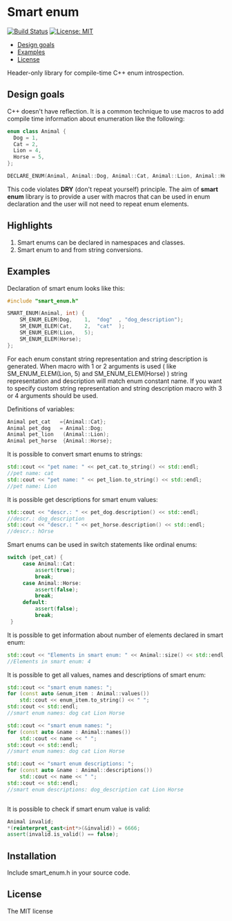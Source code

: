 # Smart enum
[![Build Status](https://travis-ci.org/seleznevae/smart_enum.svg?branch=master)](https://travis-ci.org/seleznevae/smart_enum)
 [![License: MIT](https://img.shields.io/badge/License-MIT-yellow.svg)](https://opensource.org/licenses/MIT)
- [Design goals](#design-goals)
- [Examples](#examples)
- [License](#license)

Header-only library for compile-time C++ enum introspection.

## Design goals

C++ doesn't have reflection. It is a common technique to use macros to add compile time information about enumeration like the following:

```c++
enum class Animal {
  Dog = 1,
  Cat = 2,
  Lion = 4,
  Horse = 5,
};

DECLARE_ENUM(Animal, Animal::Dog, Animal::Cat, Animal::Lion, Animal::Horse);
```
This code violates **DRY** (don't repeat yourself) principle. The aim of **smart enum** library is to provide a user with macros that can be used in enum declaration and the user will not need to repeat enum elements.

## Highlights

1. Smart enums can be declared in namespaces and classes.
2. Smart enum to and from string conversions.


## Examples

Declaration of smart enum looks like this:
```c++
#include "smart_enum.h"

SMART_ENUM(Animal, int) {
    SM_ENUM_ELEM(Dog,    1,  "dog"  , "dog_description");
    SM_ENUM_ELEM(Cat,    2,  "cat"  );
    SM_ENUM_ELEM(Lion,   5);
    SM_ENUM_ELEM(Horse);
};
```

For each enum constant string representation and string description is generated. When macro with 1 or 2 arguments is used
( like SM_ENUM_ELEM(Lion,   5) and SM_ENUM_ELEM(Horse) ) string representation and description will match enum constant name.
If you want to specify custom string representation and string description macro with 3 or 4 arguments should be used.

Definitions of variables:
```c++
Animal pet_cat   ={Animal::Cat};
Animal pet_dog   = Animal::Dog;
Animal pet_lion   (Animal::Lion);
Animal pet_horse  {Animal::Horse};
```

It is possible to convert smart enums to strings:
```c++
std::cout << "pet name: " << pet_cat.to_string() << std::endl;
//pet name: cat
std::cout << "pet name: " << pet_lion.to_string() << std::endl;
//pet name: Lion
```

It is possible get descriptions for smart enum values:
```c++
std::cout << "descr.: " << pet_dog.description() << std::endl;
//descr.: dog_description
std::cout << "descr.: " << pet_horse.description() << std::endl;
//descr.: hOrse
```

Smart enums can be used in switch statements like ordinal enums:
```c++
switch (pet_cat) {
     case Animal::Cat:
         assert(true);
         break;
     case Animal::Horse:
         assert(false);
         break;
     default:
         assert(false);
         break;
 }
```
It is possible to get information about number of elements declared in smart enum:
```c++
std::cout << "Elements in smart enum: " << Animal::size() << std::endl;
//Elements in smart enum: 4
```

It is possible to get all values, names and descriptions of smart enum:
```c++
std::cout << "smart enum names: ";
for (const auto &enum_item : Animal::values())
    std::cout << enum_item.to_string() << " ";
std::cout << std::endl;
//smart enum names: dog cat Lion Horse

std::cout << "smart enum names: ";
for (const auto &name : Animal::names())
    std::cout << name << " ";
std::cout << std::endl;
//smart enum names: dog cat Lion Horse

std::cout << "smart enum descriptions: ";
for (const auto &name : Animal::descriptions())
    std::cout << name << " ";
std::cout << std::endl;
//smart enum descriptions: dog_description cat Lion Horse



```

It is possible to check if smart enum value is valid:
```c++
Animal invalid;
*(reinterpret_cast<int*>(&invalid)) = 6666;
assert(invalid.is_valid() == false);
```

## Installation

Include smart_enum.h in your source code.

## License
The MIT license
